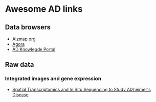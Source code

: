 # Awesome AD links

## Data browsers

- [Alzmap.org](https://alzmap.org/)
- [Agora](https://agora.adknowledgeportal.org/)
- [AD Knowlegde Portal](https://adknowledgeportal.synapse.org/)

## Raw data

### Integrated images and gene expression

- [Spatial Transcriptomics and In Situ Sequencing to Study Alzheimer's Disease](https://www.synapse.org/#!Synapse:syn22153884/wiki/603937)
